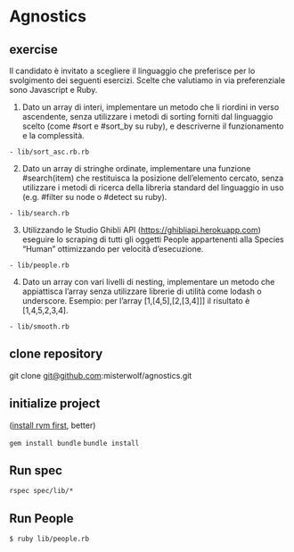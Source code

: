 # Agnostics

## exercise

Il candidato è invitato a scegliere il linguaggio che preferisce per lo svolgimento dei seguenti esercizi. Scelte che valutiamo in via preferenziale sono Javascript e Ruby.

  1. Dato un array di interi, implementare un metodo che li riordini in verso ascendente, senza utilizzare i metodi di sorting forniti dal linguaggio scelto
(come #sort e #sort_by su ruby), e descriverne il funzionamento e la complessità.
  
    - lib/sort_asc.rb.rb

  2. Dato un array di stringhe ordinate, implementare una funzione #search(item) che restituisca la posizione dell’elemento cercato, senza utilizzare i
metodi di ricerca della libreria standard del linguaggio in uso (e.g. #filter su node o #detect su ruby).
  
    - lib/search.rb

  3. Utilizzando le Studio Ghibli API (https://ghibliapi.herokuapp.com) eseguire lo scraping di tutti gli oggetti People appartenenti alla Species “Human” ottimizzando per
velocità d’esecuzione.
  
    - lib/people.rb

  4.	Dato un array con vari livelli di nesting, implementare un metodo che appiattisca l’array senza utilizzare librerie di utilità come lodash o underscore.
Esempio: per l’array [1,[4,5],[2,[3,4]]] il risultato è [1,4,5,2,3,4].
  
    - lib/smooth.rb

## clone repository

git clone git@github.com:misterwolf/agnostics.git

## initialize project

([install rvm first](https://rvm.io/rvm/install), better)

`gem install bundle`
`bundle install`

## Run spec

`rspec spec/lib/*`

## Run People

`$ ruby lib/people.rb`
